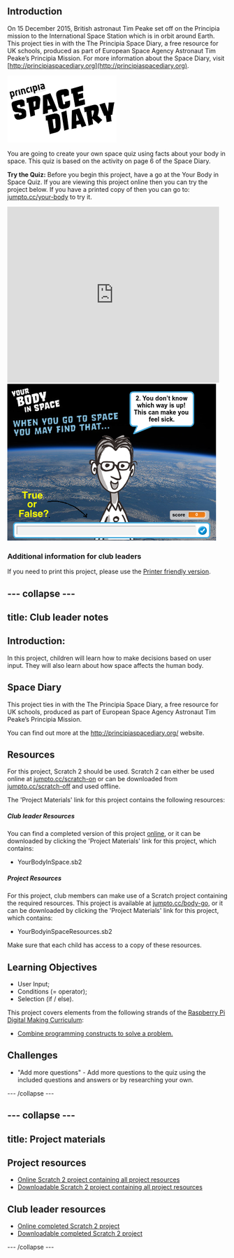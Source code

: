 ## Introduction

On 15 December 2015, British astronaut Tim Peake set off on the Principia mission to the International Space Station which is in orbit around Earth. This project ties in with the The Principia Space Diary, a free resource for UK schools, produced as part of European Space Agency Astronaut Tim Peake’s Principia Mission. For more information about the Space Diary, visit [http://principiaspacediary.org](http://principiaspacediary.org).

![Space Diary](images/space-diary.png)

You are going to create your own space quiz using facts about your body in space. This quiz is based on the activity on page 6 of the Space Diary. 

__Try the Quiz:__  Before you begin this project, have a go at the Your Body in Space Quiz. If you are viewing this project online then you can try the project below. If you have a printed copy of then you can go to: <a href="http://jumpto.cc/your-body" target="_blank">jumpto.cc/your-body</a> to try it. 

<div class="scratch-preview">
  <iframe allowtransparency="true" width="485" height="402" src="https://scratch.mit.edu/projects/embed/135911076/?autostart=false" frameborder="0"></iframe>
  <img src="images/space-body-final.png">
</div>

### Additional information for club leaders

If you need to print this project, please use the [Printer friendly version](https://projects.raspberry-pi.org/en/projects/space-body-quiz/print).


--- collapse ---
---
title: Club leader notes
---


## Introduction:
In this project, children will learn how to make decisions based on user input. They will also learn about how space affects the human body. 

## Space Diary
This project ties in with the The Principia Space Diary, a free resource for UK schools, produced as part of European Space Agency Astronaut Tim Peake’s Principia Mission.

You can find out more at the <a href="http://principiaspacediary.org/" target="_blank">http://principiaspacediary.org/</a> website. 

## Resources
For this project, Scratch 2 should be used. Scratch 2 can either be used online at [jumpto.cc/scratch-on](http://jumpto.cc/scratch-on) or can be downloaded from [jumpto.cc/scratch-off](http://jumpto.cc/scratch-off) and used offline.

The 'Project Materials' link for this project contains the following resources:

##### Club leader Resources

You can find a completed version of this project <a href="http://scratch.mit.edu/projects/135911076/#editor">online</a>, or it can be downloaded by clicking the 'Project Materials' link for this project, which contains:

+ YourBodyInSpace.sb2

##### Project Resources

For this project, club members can make use of a Scratch project containing the required resources. This project is available at [jumpto.cc/body-go](http://jumpto.cc/body-go), or it can be downloaded by clicking the 'Project Materials' link for this project, which contains:

+ YourBodyinSpaceResources.sb2

Make sure that each child has access to a copy of these resources.

## Learning Objectives
+ User Input;
+ Conditions (= operator);
+ Selection (if / else).

This project covers elements from the following strands of the [Raspberry Pi Digital Making Curriculum](http://rpf.io/curriculum):

+ [Combine programming constructs to solve a problem.](https://www.raspberrypi.org/curriculum/programming/builder)

## Challenges
+ "Add more questions" - Add more questions to the quiz using the included questions and answers or by researching your own.



--- /collapse ---


--- collapse ---
---
title: Project materials
---
## Project resources
* [Online Scratch 2 project containing all project resources](http://jumpto.cc/body-go)
* [Downloadable Scratch 2 project containing all project resources](resources/YourBodyinSpaceResources.sb2)

## Club leader resources
* [Online completed Scratch 2 project](http://scratch.mit.edu/projects/135911076/#editor)
* [Downloadable completed Scratch 2 project](resources/YourBodyinSpace.sb2)

--- /collapse ---